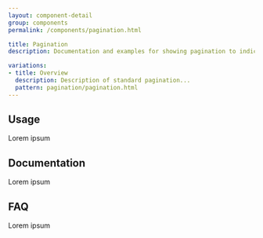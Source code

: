 ```yaml
---
layout: component-detail
group: components
permalink: /components/pagination.html

title: Pagination
description: Documentation and examples for showing pagination to indicate a series of related content exists across multiple pages.

variations:
- title: Overview
  description: Description of standard pagination...
  pattern: pagination/pagination.html
---
```


## Usage

Lorem ipsum

## Documentation

Lorem ipsum

## FAQ

Lorem ipsum